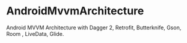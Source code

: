 # AndroidMvvmArchitecture
Android MVVM Architecture with Dagger 2, Retrofit, Butterknife, Gson, Room , LiveData, Glide.  
